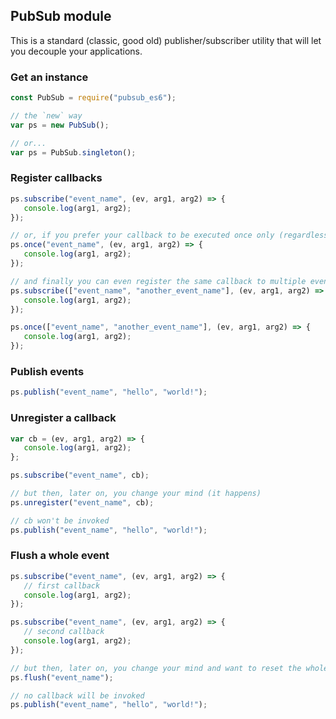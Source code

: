 ## PubSub module

This is a standard (classic, good old) publisher/subscriber utility that will let you decouple your applications.

### Get an instance

```js
const PubSub = require("pubsub_es6");

// the `new` way
var ps = new PubSub();

// or...
var ps = PubSub.singleton();  
```

### Register callbacks

```js
ps.subscribe("event_name", (ev, arg1, arg2) => {
   console.log(arg1, arg2);
});

// or, if you prefer your callback to be executed once only (regardless of the number of times the event is published)...
ps.once("event_name", (ev, arg1, arg2) => {
   console.log(arg1, arg2);
});

// and finally you can even register the same callback to multiple events
ps.subscribe(["event_name", "another_event_name"], (ev, arg1, arg2) => {
   console.log(arg1, arg2);
});

ps.once(["event_name", "another_event_name"], (ev, arg1, arg2) => {
   console.log(arg1, arg2);
});
```

### Publish events

```js
ps.publish("event_name", "hello", "world!");
```

### Unregister a callback

```js
var cb = (ev, arg1, arg2) => {
   console.log(arg1, arg2);
};

ps.subscribe("event_name", cb);

// but then, later on, you change your mind (it happens)
ps.unregister("event_name", cb);

// cb won't be invoked
ps.publish("event_name", "hello", "world!");
```

### Flush a whole event

```js
ps.subscribe("event_name", (ev, arg1, arg2) => {
   // first callback
   console.log(arg1, arg2);
});

ps.subscribe("event_name", (ev, arg1, arg2) => {
   // second callback
   console.log(arg1, arg2);
});

// but then, later on, you change your mind and want to reset the whole thing
ps.flush("event_name");

// no callback will be invoked
ps.publish("event_name", "hello", "world!");
```
